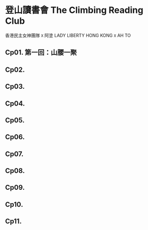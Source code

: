 # 登山讀書會 The Climbing Reading Club
香港民主女神團隊 `X` 阿塗 LADY LIBERTY HONG KONG `X` AH TO

## Cp01. 第一回：山腰一聚
## Cp02. 
## Cp03. 
## Cp04. 
## Cp05. 
## Cp06. 
## Cp07. 
## Cp08. 
## Cp09. 
## Cp10. 
## Cp11. 
